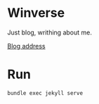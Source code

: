 # Winverse

Just blog, writhing about me.  

[Blog address](https://winverse.github.io)

# Run
```sh
bundle exec jekyll serve
```